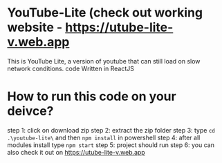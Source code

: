 # YouTube-Lite (check out working website - https://utube-lite-v.web.app
This is YouTube Lite, a version of youtube that can still load on slow network conditions. code Written in ReactJS

# How to run this code on your deivce?
step 1: click on download zip
step 2: extract the zip folder
step 3: type `cd .\youtube-lite\` and then `npm install` in powershell
step 4: after all modules install type `npm start`
step 5: project should run
step 6: you can also check it out on https://utube-lite-v.web.app

